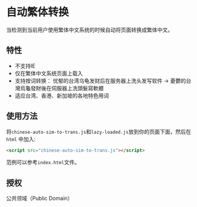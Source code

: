 # 自动繁体转换

当检测到当前用户使用繁体中文系统的时候自动将页面转换成繁体中文。

## 特性

* 不支持IE
* 仅在繁体中文系统页面上载入
* 支持按词转换：
  忧郁的台湾乌龟发财后在服务器上洗头发写软件 ->
  憂鬱的台灣烏龜發財後在伺服器上洗頭髮寫軟體
* 适应台湾、香港、新加坡的各地特色用词

## 使用方法

将`chinese-auto-sim-to-trans.js`和`lazy-loaded.js`放到你的页面下面，然后在`html`
中加入:

```html
<script src="chinese-auto-sim-to-trans.js"></script>
```

范例可以参考`index.html`文件。

## 授权

公共领域（Public Domain）
